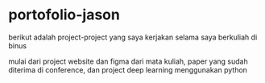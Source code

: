 # portofolio-jason

berikut adalah project-project yang saya kerjakan selama saya berkuliah di binus

mulai dari project website dan figma dari mata kuliah, paper yang sudah diterima di conference, dan project deep learning menggunakan python
